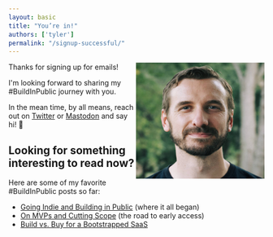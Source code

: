 ```yaml
---
layout: basic
title: "You’re in!"
authors: ['tyler']
permalink: "/signup-successful/"
---
```


<div class="float-right ml-2" style="float: right">
    <img src="/assets/images/author/tyler-young.jpg" width="253px" height="228px" class="rounded" style="margin: 0 0 0.25rem">
</div>

Thanks for signing up for emails!

I'm looking forward to sharing my #BuildInPublic journey with you.

In the mean time, by all means, reach out on [Twitter](https://twitter.com/TylerAYoung) or [Mastodon](https://fosstodon.org/@tylerayoung) and say hi! 👋

## Looking for something interesting to read now?

Here are some of my favorite #BuildInPublic posts so far:

- [Going Indie and Building in Public](/2023/10/30/going-indie-building-in-public/) (where it all began)
- [On MVPs and Cutting Scope](/2023/11/19/cutting-scope-mvp/) (the road to early access)
- [Build vs. Buy for a Bootstrapped SaaS](/2023/11/25/build-vs-buy-for-bootstrapped-saas/)
